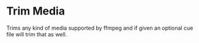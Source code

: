 # Trim Media

Trims any kind of media supported by ffmpeg and if given an optional cue file
will trim that as well.